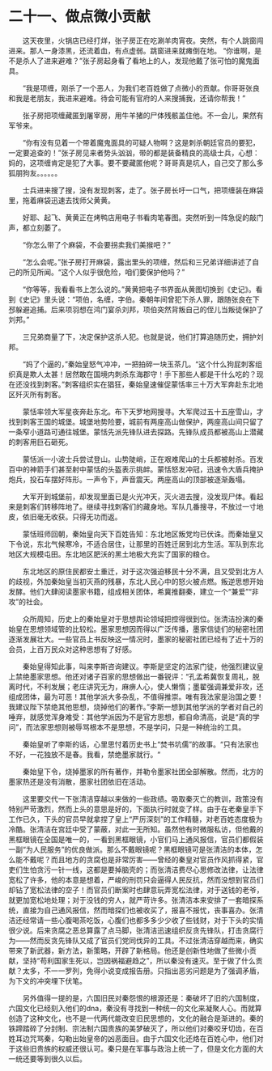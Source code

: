 # 二十一、做点微小贡献
&emsp;&emsp;这天夜里，火锅店已经打烊，张子房正在吃涮羊肉宵夜。突然，有个人跳窗闯进来。那人一身漆黑，还流着血，有点虚弱。跳窗进来就瘫倒在地。
“你谁啊，是不是杀人了进来避难？”张子房起身看了看地上的人，发现他戴了张可怕的魔鬼面具。

&emsp;&emsp;“我是项缠，刚杀了一个恶人，为我们老百姓做了点微小的贡献。你哥哥张良和我是老朋友，我进来避难。待会可能有官府的人来搜捕我，还请你帮我！”

&emsp;&emsp;张子房把项缠藏匿到屠宰房，用牛羊猪的尸体残骸盖住他。不一会儿，果然有军爷来。

&emsp;&emsp;“你有没有见着一个带着魔鬼面具的可疑人物啊？这是刺杀朝廷官员的要犯，一定要追查的！”张子房见来者势头汹汹，带的都是装备精良的高级士兵，心想：妈的，这项缠肯定是犯了大事。要不要藏匿他呢？哥哥真是坑人，自己交了那么多狐朋狗友。。。。。。

&emsp;&emsp;士兵进来搜了搜，没有发现刺客，走了。张子房长吁一口气，把项缠装在麻袋里，拖着麻袋迅速去找师父黄黄。

&emsp;&emsp;好耶、起飞、黄黄正在烤鸭店用电子书看肉笔春图。突然听到一阵急促的敲门声，都立刻萎了。

&emsp;&emsp;“你怎么带了个麻袋，不会要拐卖我们美猴吧？”

&emsp;&emsp;“怎么会呢。”张子房打开麻袋，露出里头的项缠，然后和三兄弟详细讲述了自己的所见所闻。“这个人似乎很危险，咱们要保护他吗？”

&emsp;&emsp;“你等等，我看看书上怎么说的。”黄黄把电子书界面从黄图切换到《史记》。看到《史记》里头说：“项伯，名缠，字伯。秦朝年间曾犯下杀人罪，跟随张良在下邳躲避追捕。后来项羽想在鸿门宴杀刘邦，项伯突然背叛自己的侄儿当叛徒保护了刘邦。”

&emsp;&emsp;三兄弟商量了下，决定保护这杀人犯。也就是说，他们打算追随历史，拥护刘邦。

&emsp;&emsp;“妈了个逼的，”秦始皇怒气冲冲，一把拍碎一块玉茶几。“这个什么狗屁刺客组织真是欺人太甚！居然敢在国境内刺杀东海郡守！手下那些人都是干什么吃的？现在还没找到刺客。”刺客组织实在猖狂，秦始皇速催促蒙恬率三十万大军奔赴东北地区歼灭所有刺客。

&emsp;&emsp;蒙恬率领大军星夜奔赴东北。布下天罗地网搜寻。大军爬过五十五座雪山，才找到刺客王国的城堡。城堡地势险要，城前有两座高山做保护，两座高山间只留了一条窄小道路可通往城堡。蒙恬先派先锋队进去探路。先锋队成员都被高山上潜藏的刺客用巨石砸死。

&emsp;&emsp;蒙恬派一小波士兵尝试登山。山势陡峭，正在艰难爬山的士兵都被射杀。百发百中的神箭手们甚至射中蒙恬的头盔表示挑衅。蒙恬怒发冲冠，迅速令大盾兵掩护炮兵，投石车摆好阵形。一声令下，声音震天。两座高山的顶部被逐渐轰塌。

&emsp;&emsp;大军开到城堡前，却发现里面已是火光冲天，灭火进去搜，没发现尸体。看起来是刺客们转移阵地了。继续寻找刺客们的藏身地。军队几番搜寻，不放过一寸地皮，依旧毫无收获。只得无功而返。

&emsp;&emsp;蒙恬班师回朝，秦始皇向天下百姓告知：东北地区叛党均已伏诛。而秦始皇又下令说，东北气候寒冷，不适合居住，让那里的百姓迁居到北方生活。军队到东北地区大规模屯田。东北地区肥沃的黑土地极大充实了国家的粮仓。

&emsp;&emsp;东北地区的原住民都安土重迁，对于这次强迫移民十分不满，且又受到北方人的歧视，外加秦始皇当初灭燕的残暴，东北人民心中的怒火被点燃。叛逆思想开始发酵。他们大肆阅读墨家书籍，组成相关团体，希冀推翻秦，建立一个“兼爱”“非攻”的社会。

&emsp;&emsp;众所周知，历史上的秦始皇对于思想舆论领域把控得很到位。张清洁扮演的秦始皇在思想领域管的比较松。墨家思想因而得以广泛传播，墨家信徒们的秘密社团逐渐发展壮大。一些官员上书反映这一情况时，墨家的秘密社团已经有了近十万的会员，上百万民众对这种思想有了好感。

&emsp;&emsp;秦始皇得知此事，叫来李斯咨询建议。李斯是坚定的法家门徒，他强烈建议皇上禁绝墨家思想。他还对诸子百家的思想做出一番锐评：“孔孟希冀恢复周礼，脱离时代，不利发展；老庄讲究无为，麻痹人心，使人懒惰；墨翟强调兼爱非攻，还组成团体，最为可恶！其他学派大多杂乱，不值得推崇。唯有我法家是治国之要！我建议陛下禁绝其他思想，烧掉他们的著作。”李斯一想到其他学派的学者对自己的唾弃，就感觉浑身难受：其他学派因为不是官方思想，都自命清高，说是“真的学问”，而法家思想则被辱骂根本不是思想，不是学问，只是一种统治的工具。

&emsp;&emsp;秦始皇听了李斯的话，心里思忖着历史书上“焚书坑儒”的故事。“只有法家也不好，一花独放不是春。我看，禁绝墨家就行。“

&emsp;&emsp;秦始皇下令，烧掉墨家的所有著作，并勒令墨家社团全部解散。然而，北方的墨家热还是没有消散，墨家社团依旧在活动。

&emsp;&emsp;这里要交代一下张清洁穿越以来做的一些政绩。吸取秦灭亡的教训，政策没有特别严苛激烈，然而上头的意思是好的，下面执行时就变了样。由于在老秦皇手下工作已久，下头的官员早就拿捏了皇上“严厉深刻”的工作精髓，对老百姓态度极为冷酷。张清洁在宫廷中受了蒙蔽，对此一无所知。虽然他有时微服私访，但他戴的黑框眼镜在全国是唯一的，一看到黑框眼镜，小官们马上通风报信，官员们都假装一副“为人民服务”的优良做派。那么不戴眼镜呢？黑框眼镜可是张清洁的本体，怎么能不戴呢？而且地方的贪腐也是非常厉害——曾经的秦皇对官员作风抓得紧，官吏们生怕贪污一针一线，这都是要掉脑壳的；而张清洁费尽心思修改法律，让法律宽松了许多，他的本意是想着，严峻的刑罚只会逼得人民反抗，然而没想到官员们却钻了宽松法律的空子！而官员们断案时也肆意玩弄宽松法律，对于送钱的老爷，就更加宽松地处理；对于没钱的穷人，就严苛许多。张清洁本来安排了一套暗探系统，直接为自己通风报信，然而暗探们也被收买了，报喜不报忧，丧事喜办。张清洁还经常请一些心腹喝茶吃饭，心腹们也都多多少少收了些钱财，对于下头的实情很少说。后来贪腐之恶总算露了点马脚，张清洁迅速组织反贪先锋队，打击贪腐行为——然而反贪先锋队又成了官员们党同伐异的工具。不过张清洁穿越而来，确实带来了新武器，新方法，新策略，开辟了新格局。他还是创新性地做了些微小贡献，坚持“苟利国家生死以，岂因祸福避趋之”，所以秦没有速灭。至于做了什么贡献？太多，不一一罗列，免得小说变成报告册。只指出恶劣问题是为了强调矛盾，为下文的冲突埋下伏笔。

&emsp;&emsp;另外值得一提的是，六国旧民对秦怨恨的根源还是：秦破坏了旧的六国制度，六国文化已经刻入他们的dna，秦没有寻找到一种统一的文化来凝聚人心。而就算创造了这种文化，也不是一代两代能改变旧民思想的，文化的融合是渐进的。秦的铁蹄踏碎了分封制、宗法制六国贵族的美梦破灭了，所以他们对秦咬牙切齿，在百姓耳边咒骂秦，勾勒出始皇帝的凶恶面目。由于六国文化还烙在百姓心中，他们对于这些旧贵族的权威还很认可。秦只是在军事与政治上统一了，但是文化方面的大一统还要等到很久以后。
